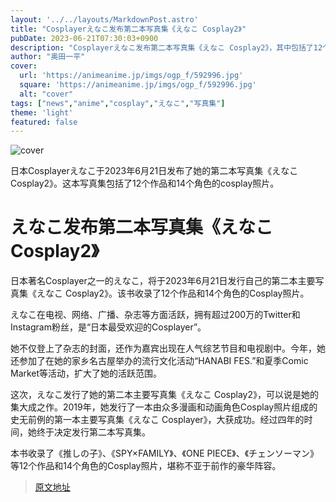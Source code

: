 ```yaml
---
layout: '../../layouts/MarkdownPost.astro'
title: "Cosplayerえなこ发布第二本写真集《えなこ Cosplay2》"
pubDate: 2023-06-21T07:30:03+0900
description: "Cosplayerえなこ发布第二本写真集《えなこ Cosplay2》，其中包括了12个作品和14个角色的cosplay照片。"
author: "奥田一平"
cover:
  url: 'https://animeanime.jp/imgs/ogp_f/592996.jpg'
  square: 'https://animeanime.jp/imgs/ogp_f/592996.jpg'
  alt: "cover"
tags: ["news","anime","cosplay","えなこ","写真集"]
theme: 'light'
featured: false
---
```


![cover](https://animeanime.jp/imgs/ogp_f/592996.jpg)

日本Cosplayerえなこ于2023年6月21日发布了她的第二本写真集《えなこ Cosplay2》。这本写真集包括了12个作品和14个角色的cosplay照片。

# えなこ发布第二本写真集《えなこ Cosplay2》

日本著名Cosplayer之一的えなこ，将于2023年6月21日发行自己的第二本主要写真集《えなこ Cosplay2》。该书收录了12个作品和14个角色的Cosplay照片。

えなこ在电视、网络、广播、杂志等方面活跃，拥有超过200万的Twitter和Instagram粉丝，是“日本最受欢迎的Cosplayer”。

她不仅登上了杂志的封面，还作为嘉宾出现在人气综艺节目和电视剧中。今年，她还参加了在她的家乡名古屋举办的流行文化活动“HANABI FES.”和夏季Comic Market等活动，扩大了她的活跃范围。

这次，えなこ发行了她的第二本主要写真集《えなこ Cosplay2》，可以说是她的集大成之作。2019年，她发行了一本由众多漫画和动画角色Cosplay照片组成的史无前例的第一本主要写真集《えなこ Cosplayer》，大获成功。经过四年的时间，她终于决定发行第二本写真集。

本书收录了《推しの子》、《SPY×FAMILY》、《ONE PIECE》、《チェンソーマン》等12个作品和14个角色的Cosplay照片，堪称不亚于前作的豪华阵容。

>[原文地址](https://animeanime.jp/article/2023/06/21/78066.html)  